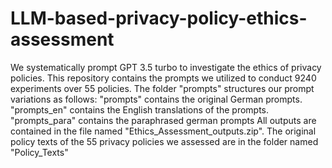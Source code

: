 # LLM-based-privacy-policy-ethics-assessment
We systematically prompt GPT 3.5 turbo to investigate the ethics of privacy policies. This repository contains the prompts we utilized to conduct 9240 experiments over 55 policies. 
The folder "prompts" structures our prompt variations as follows:
"prompts" contains the original German prompts.
"prompts_en" contains the English translations of the prompts.
"prompts_para" contains the paraphrased german prompts
All outputs are contained in the file named "Ethics_Assessment_outputs.zip".
The original policy texts of the 55 privacy policies we assessed are in the folder named "Policy_Texts"
